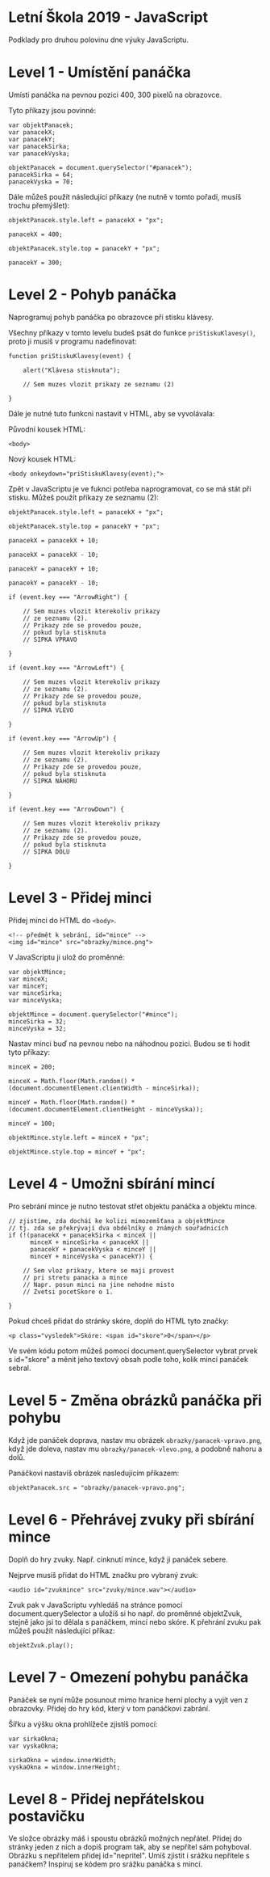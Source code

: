 # Letní Škola 2019 - JavaScript

Podklady pro druhou polovinu dne výuky JavaScriptu.

Level 1 - Umístění panáčka
==========================

Umísti panáčka na pevnou pozici 400, 300 pixelů na obrazovce.

Tyto příkazy jsou povinné:
~~~
var objektPanacek;
var panacekX;
var panacekY;
var panacekSirka;
var panacekVyska;

objektPanacek = document.querySelector("#panacek");
panacekSirka = 64;
panacekVyska = 70;
~~~


Dále můžeš použít následující příkazy (ne nutně v tomto pořadí, musíš trochu přemýšlet):
~~~
objektPanacek.style.left = panacekX + "px";
~~~

~~~
panacekX = 400;
~~~

~~~
objektPanacek.style.top = panacekY + "px";
~~~

~~~
panacekY = 300;
~~~



Level 2 - Pohyb panáčka
=======================
Naprogramuj pohyb panáčka po obrazovce při stisku klávesy.

Všechny příkazy v tomto levelu budeš psát do funkce `priStiskuKlavesy()`,
proto ji musíš v programu nadefinovat:

~~~
function priStiskuKlavesy(event) {

    alert("Klávesa stisknuta");

    // Sem muzes vlozit prikazy ze seznamu (2)

}
~~~

Dále je nutné tuto funkcni nastavit v HTML, aby se vyvolávala:

Původní kousek HTML:
~~~
<body>
~~~

Nový kousek HTML:
~~~
<body onkeydown="priStiskuKlavesy(event);">
~~~


Zpět v JavaScriptu je ve fuknci potřeba naprogramovat,
co se má stát při stisku.
Můžeš použít příkazy ze seznamu (2):

~~~
objektPanacek.style.left = panacekX + "px";
~~~

~~~
objektPanacek.style.top = panacekY + "px";
~~~

~~~
panacekX = panacekX + 10;
~~~

~~~
panacekX = panacekX - 10;
~~~

~~~
panacekY = panacekY + 10;
~~~

~~~
panacekY = panacekY - 10;
~~~

~~~
if (event.key === "ArrowRight") {

    // Sem muzes vlozit kterekoliv prikazy
    // ze seznamu (2).
    // Prikazy zde se provedou pouze,
    // pokud byla stisknuta
    // SIPKA VPRAVO

}
~~~

~~~
if (event.key === "ArrowLeft") {

    // Sem muzes vlozit kterekoliv prikazy
    // ze seznamu (2).
    // Prikazy zde se provedou pouze,
    // pokud byla stisknuta
    // SIPKA VLEVO

}
~~~

~~~
if (event.key === "ArrowUp") {

    // Sem muzes vlozit kterekoliv prikazy
    // ze seznamu (2).
    // Prikazy zde se provedou pouze,
    // pokud byla stisknuta
    // SIPKA NAHORU

}
~~~

~~~
if (event.key === "ArrowDown") {

    // Sem muzes vlozit kterekoliv prikazy
    // ze seznamu (2).
    // Prikazy zde se provedou pouze,
    // pokud byla stisknuta
    // SIPKA DOLU

}
~~~



Level 3 - Přidej minci
======================

Přidej minci do HTML do `<body>`.

~~~
<!-- předmět k sebrání, id="mince" -->
<img id="mince" src="obrazky/mince.png">
~~~

V JavaScriptu ji ulož do proměnné:

~~~
var objektMince;
var minceX;
var minceY;
var minceSirka;
var minceVyska;

objektMince = document.querySelector("#mince");
minceSirka = 32;
minceVyska = 32;
~~~


Nastav minci buď na pevnou nebo na náhodnou pozici.
Budou se ti hodit tyto příkazy:

~~~
minceX = 200;
~~~
~~~
minceX = Math.floor(Math.random() * (document.documentElement.clientWidth - minceSirka));
~~~
~~~
minceY = Math.floor(Math.random() * (document.documentElement.clientHeight - minceVyska));
~~~
~~~
minceY = 100;
~~~
~~~
objektMince.style.left = minceX + "px";
~~~
~~~
objektMince.style.top = minceY + "px";
~~~


Level 4 - Umožni sbírání mincí
==============================

Pro sebrání mince je nutno testovat střet objektu panáčka a objektu mince.

~~~
// zjistíme, zda docháí ke kolizi mimozemšťana a objektMince
// tj. zda se překrývají dva obdélníky o známých souřadnicích
if (!(panacekX + panacekSirka < minceX ||
      minceX + minceSirka < panacekX ||
      panacekY + panacekVyska < minceY ||
      minceY + minceVyska < panacekY)) {

    // Sem vloz prikazy, ktere se maji provest
    // pri stretu panacka a mince
    // Napr. posun minci na jine nehodne misto
    // Zvetsi pocetSkore o 1.

}
~~~

Pokud chceš přidat do stránky skóre, doplň do HTML tyto značky:

~~~
<p class="vysledek">Skóre: <span id="skore">0</span></p>
~~~

Ve svém kódu potom můžeš pomocí document.querySelector vybrat prvek s id="skore" a měnit jeho textový obsah podle toho, kolik mincí panáček sebral.


Level 5 - Změna obrázků panáčka při pohybu
==========================================

Když jde panáček doprava, nastav mu obrázek `obrazky/panacek-vpravo.png`,
když jde doleva, nastav mu `obrazky/panacek-vlevo.png`, a podobně
nahoru a dolů.

Panáčkovi nastavíš obrázek nasledujícím příkazem:
~~~
objektPanacek.src = "obrazky/panacek-vpravo.png";
~~~


Level 6 - Přehrávej zvuky při sbírání mince
===========================================

Doplň do hry zvuky. Např. cinknutí mince, když ji panáček sebere.

Nejprve musíš přidat do HTML značku pro vybraný zvuk:

~~~
<audio id="zvukmince" src="zvuky/mince.wav"></audio>
~~~

Zvuk pak v JavaScriptu vyhledáš na stránce pomocí document.querySelector a uložíš si ho např. do proměnné objektZvuk, stejně jako jsi to dělala s panáčkem, mincí nebo skóre. K přehrání zvuku pak můžeš použít následující příkaz:

~~~
objektZvuk.play();
~~~


Level 7 - Omezení pohybu panáčka
================================

Panáček se nyní může posunout mimo hranice herní plochy a vyjít ven z obrazovky. Přidej do hry kód, který v tom panáčkovi zabrání.

Šířku a výšku okna prohlížeče zjistíš pomocí:

~~~
var sirkaOkna;
var vyskaOkna;

sirkaOkna = window.innerWidth;
vyskaOkna = window.innerHeight;
~~~

Level 8 - Přidej nepřátelskou postavičku
========================================

Ve složce obrázky máš i spoustu obrázků možných nepřátel. Přidej do stránky jeden z nich a dopiš program tak, aby se nepřítel sám pohyboval. Obrázku s nepřítelem přidej id="nepritel". Umíš zjistit i srážku nepřítele s panáčkem? Inspiruj se kódem pro srážku panáčka s mincí.

